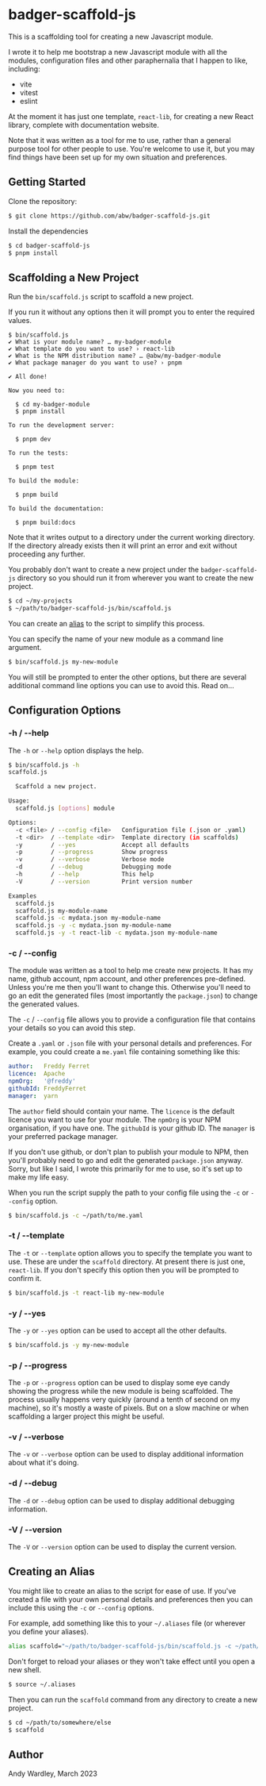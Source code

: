 # badger-scaffold-js

This is a scaffolding tool for creating a new Javascript module.

I wrote it to help me bootstrap a new Javascript module with all the
modules, configuration files and other paraphernalia that I happen to
like, including:

* vite
* vitest
* eslint

At the moment it has just one template, `react-lib`, for creating a new
React library, complete with documentation website.

Note that it was written as a tool for me to use, rather than a general
purpose tool for other people to use.  You're welcome to use it, but you
may find things have been set up for my own situation and preferences.

## Getting Started

Clone the repository:

```bash
$ git clone https://github.com/abw/badger-scaffold-js.git
```

Install the dependencies

```bash
$ cd badger-scaffold-js
$ pnpm install
```

## Scaffolding a New Project

Run the `bin/scaffold.js` script to scaffold a new project.

If you run it without any options then it will prompt you to enter the
required values.

```
$ bin/scaffold.js
✔ What is your module name? … my-badger-module
✔ What template do you want to use? › react-lib
✔ What is the NPM distribution name? … @abw/my-badger-module
✔ What package manager do you want to use? › pnpm

✔︎ All done!

Now you need to:

  $ cd my-badger-module
  $ pnpm install

To run the development server:

  $ pnpm dev

To run the tests:

  $ pnpm test

To build the module:

  $ pnpm build

To build the documentation:

  $ pnpm build:docs
```

Note that it writes output to a directory under the current working directory.
If the directory already exists then it will print an error and exit without
proceeding any further.

You probably don't want to create a new project under the `badger-scaffold-js`
directory so you should run it from wherever you want to create the new
project.

```bash
$ cd ~/my-projects
$ ~/path/to/badger-scaffold-js/bin/scaffold.js
```

You can create an [alias](#creating-an-alias) to the script to simplify this
process.

You can specify the name of your new module as a command line argument.

```bash
$ bin/scaffold.js my-new-module
```

You will still be prompted to enter the other options, but there are several
additional command line options you can use to avoid this.  Read on...

## Configuration Options

### -h / --help

The `-h` or `--help` option displays the help.

```bash
$ bin/scaffold.js -h
scaffold.js

  Scaffold a new project.

Usage:
  scaffold.js [options] module

Options:
  -c <file> / --config <file>   Configuration file (.json or .yaml)
  -t <dir>  / --template <dir>  Template directory (in scaffolds)
  -y        / --yes             Accept all defaults
  -p        / --progress        Show progress
  -v        / --verbose         Verbose mode
  -d        / --debug           Debugging mode
  -h        / --help            This help
  -V        / --version         Print version number

Examples
  scaffold.js
  scaffold.js my-module-name
  scaffold.js -c mydata.json my-module-name
  scaffold.js -y -c mydata.json my-module-name
  scaffold.js -y -t react-lib -c mydata.json my-module-name
```

### -c / --config

The module was written as a tool to help me create new projects.  It has
my name, github account, npm account, and other preferences pre-defined.
Unless you're me then you'll want to change this.  Otherwise you'll need to
go an edit the generated files (most importantly the `package.json`) to
change the generated values.

The `-c` / `--config` file allows you to provide a configuration file that
contains your details so you can avoid this step.

Create a `.yaml` or `.json` file with your personal details and preferences.
For example, you could create a `me.yaml` file containing something like this:

```yaml
author:   Freddy Ferret
licence:  Apache
npmOrg:   '@freddy'
githubId: FreddyFerret
manager:  yarn
```

The `author` field should contain your name.  The `licence` is the default
licence you want to use for your module.  The `npmOrg` is your NPM
organisation, if you have one.  The `githubId` is your github ID.  The
`manager` is your preferred package manager.

If you don't use github, or don't plan to publish your module to NPM, then
you'll probably need to go and edit the generated `package.json` anyway.
Sorry, but like I said, I wrote this primarily for me to use, so it's set up
to make my life easy.

When you run the script supply the path to your config file using the `-c`
or `--config` option.

```bash
$ bin/scaffold.js -c ~/path/to/me.yaml
```

### -t / --template

The `-t` or `--template` option allows you to specify the template you want
to use.  These are under the `scaffold` directory.  At present there is just
one, `react-lib`.  If you don't specify this option then you will be prompted
to confirm it.

```bash
$ bin/scaffold.js -t react-lib my-new-module
```

### -y / --yes

The `-y` or `--yes` option can be used to accept all the other defaults.

```bash
$ bin/scaffold.js -y my-new-module
```

### -p / --progress

The `-p` or `--progress` option can be used to display some eye candy showing
the progress while the new module is being scaffolded.  The process usually
happens very quickly (around a tenth of second on my machine), so it's mostly
a waste of pixels.  But on a slow machine or when scaffolding a larger
project this might be useful.

### -v / --verbose

The `-v` or `--verbose` option can be used to display additional information
about what it's doing.

### -d / --debug

The `-d` or `--debug` option can be used to display additional debugging
information.

### -V / --version

The `-V` or `--version` option can be used to display the current version.

## Creating an Alias

You might like to create an alias to the script for ease of use.  If you've
created a file with your own personal details and preferences then you can
include this using the `-c` or `--config` options.

For example, add something like this to your `~/.aliases` file (or wherever
you define your aliases).

```bash
alias scaffold="~/path/to/badger-scaffold-js/bin/scaffold.js -c ~/path/to/me.yaml"
```

Don't forget to reload your aliases or they won't take effect until you open
a new shell.

```bash
$ source ~/.aliases
```

Then you can run the `scaffold` command from any directory to create a new
project.

```bash
$ cd ~/path/to/somewhere/else
$ scaffold
```

## Author

Andy Wardley, March 2023